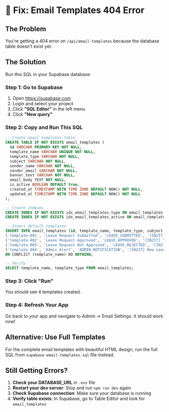# 🔧 Fix: Email Templates 404 Error

## The Problem
You're getting a 404 error on `/api/email-templates` because the database table doesn't exist yet.

## The Solution
Run this SQL in your Supabase database:

### Step 1: Go to Supabase
1. Open https://supabase.com
2. Login and select your project
3. Click **"SQL Editor"** in the left menu
4. Click **"New query"**

### Step 2: Copy and Run This SQL

```sql
-- Create email templates table
CREATE TABLE IF NOT EXISTS email_templates (
  id VARCHAR PRIMARY KEY NOT NULL,
  template_name VARCHAR UNIQUE NOT NULL,
  template_type VARCHAR NOT NULL,
  subject VARCHAR NOT NULL,
  sender_name VARCHAR NOT NULL,
  sender_email VARCHAR NOT NULL,
  banner_text VARCHAR NOT NULL,
  email_body TEXT NOT NULL,
  is_active BOOLEAN DEFAULT true,
  created_at TIMESTAMP WITH TIME ZONE DEFAULT NOW() NOT NULL,
  updated_at TIMESTAMP WITH TIME ZONE DEFAULT NOW() NOT NULL
);

-- Create indexes
CREATE INDEX IF NOT EXISTS idx_email_templates_type ON email_templates(template_type);
CREATE INDEX IF NOT EXISTS idx_email_templates_active ON email_templates(is_active);

-- Insert default templates
INSERT INTO email_templates (id, template_name, template_type, subject, sender_name, sender_email, banner_text, email_body, is_active) VALUES 
('template-001', 'Leave Request Submitted', 'LEAVE_SUBMITTED', '[IN2IT] Your Leave Request Has Been Submitted', 'IN2IT Leave Management System', 'noreply@in2it.co.th', 'Leave Request Submitted Successfully', '<p>Your leave request has been submitted successfully.</p>', true),
('template-002', 'Leave Request Approved', 'LEAVE_APPROVED', '[IN2IT] Your Leave Request Has Been Approved', 'IN2IT Leave Management System', 'noreply@in2it.co.th', 'Leave Request Approved', '<p>Your leave request has been approved.</p>', true),
('template-003', 'Leave Request Not Approved', 'LEAVE_REJECTED', '[IN2IT] Update on Your Leave Request', 'IN2IT Leave Management System', 'noreply@in2it.co.th', 'Leave Request Status Update', '<p>Your leave request was not approved.</p>', true),
('template-004', 'Admin Alert', 'ADMIN_NOTIFICATION', '[IN2IT] New Leave Request - Action Required', 'IN2IT Leave Management System', 'noreply@in2it.co.th', 'New Leave Request', '<p>A new leave request requires your attention.</p>', true)
ON CONFLICT (template_name) DO NOTHING;

-- Verify
SELECT template_name, template_type FROM email_templates;
```

### Step 3: Click "Run"

You should see 4 templates created.

### Step 4: Refresh Your App

Go back to your app and navigate to Admin → Email Settings. It should work now!

## Alternative: Use Full Templates

For the complete email templates with beautiful HTML design, run the full SQL from `supabase-email-templates.sql` file instead.

## Still Getting Errors?

1. **Check your DATABASE_URL** in `.env` file
2. **Restart your dev server**: Stop and run `npm run dev` again
3. **Check Supabase connection**: Make sure your database is running
4. **Verify table exists**: In Supabase, go to Table Editor and look for `email_templates`
